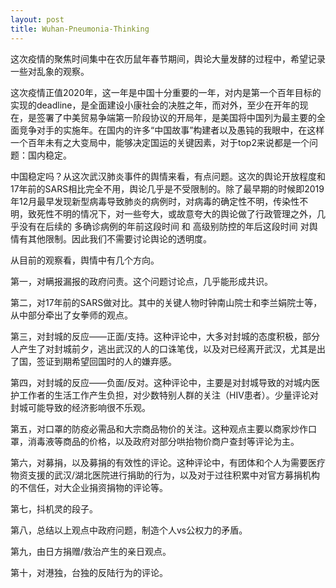```yaml
---
layout: post
title: Wuhan-Pneumonia-Thinking
---
```


这次疫情的聚焦时间集中在农历鼠年春节期间，舆论大量发酵的过程中，希望记录一些对乱象的观察。

这次疫情正值2020年，这一年是中国十分重要的一年，对内是第一个百年目标的实现的deadline，是全面建设小康社会的决胜之年，而对外，至少在开年的现在，是签署了中美贸易争端第一阶段协议的开局年，是美国将中国列为最主要的全面竞争对手的实施年。在国内的许多“中国故事”构建者以及愚钝的我眼中，在这样一个百年未有之大变局中，能够决定国运的关键因素，对于top2来说都是一个问题：国内稳定。

中国稳定吗？从这次武汉肺炎事件的舆情来看，有点问题。这次的舆论开放程度和17年前的SARS相比完全不用，舆论几乎是不受限制的。除了最早期的时候即2019年12月最早发现新型病毒导致肺炎的病例时，对病毒的确定性不明，传染性不明，致死性不明的情况下，对一些夸大，或故意夸大的舆论做了行政管理之外，几乎没有在后续的 多确诊病例的年前这段时间 和 高级别防控的年后这段时间 对舆情有其他限制。因此我们不需要讨论舆论的透明度。

从目前的观察看，舆情中有几个方向。

第一，对瞒报漏报的政府问责。这个问题讨论点，几乎能形成共识。

第二，对17年前的SARS做对比。其中的关键人物时钟南山院士和李兰娟院士等，从中部分牵出了女拳师的观点。

第三，对封城的反应——正面/支持。这种评论中，大多对封城的态度积极，部分人产生了对封城前夕，逃出武汉的人的口诛笔伐，以及对已经离开武汉，尤其是出了国，签证到期希望回国时的人的嫌弃感。

第四，对封城的反应——负面/反对。这种评论中，主要是对封城导致的对城内医护工作者的生活工作产生负担，对少数特别人群的关注（HIV患者）。少量评论对封城可能导致的经济影响很不乐观。

第五，对口罩的防疫必需品和大宗商品物价的关注。这种观点主要以商家炒作口罩，消毒液等商品的价格，以及政府对部分哄抬物价商户查封等评论为主。

第六，对募捐，以及募捐的有效性的评论。这种评论中，有团体和个人为需要医疗物资支援的武汉/湖北医院进行捐助的行为，以及对于过往积累中对官方募捐机构的不信任，对大企业捐资捐物的评论等。

第七，抖机灵的段子。

第八，总结以上观点中政府问题，制造个人vs公权力的矛盾。

第九，由日方捐赠/救治产生的亲日观点。

第十，对港独，台独的反陆行为的评论。


